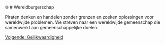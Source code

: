 🌐 # Wereldburgerschap

Piraten denken en handelen zonder grenzen en zoeken oplossingen voor wereldwijde problemen. We streven naar een wereldwijde gemeenschap die samenwerkt aan gemeenschappelijke doelen.

[Volgende: Gelijkwaardigheid](Gelijkwaardigheid.md)
